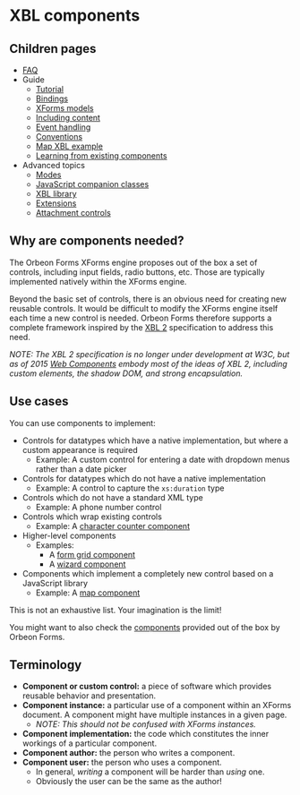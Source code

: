 # XBL components



## Children pages

- [FAQ](faq.md)
- Guide
    - [Tutorial](tutorial.md)
    - [Bindings](bindings.md)
    - [XForms models](xforms-models.md)
    - [Including content](including-content.md)
    - [Event handling](event-handling.md)
    - [Conventions](conventions.md)
    - [Map XBL example](example-map.md)
    - [Learning from existing components](learning-from-existing-components.md)
- Advanced topics
    - [Modes](modes.md)
    - [JavaScript companion classes](javascript.md)
    - [XBL library](library.md)
    - [Extensions](extensions.md)
    - [Attachment controls](attachments.md)

## Why are components needed?

The Orbeon Forms XForms engine proposes out of the box a set of controls, including input fields, radio buttons, etc. Those are typically implemented natively within the XForms engine.

Beyond the basic set of controls, there is an obvious need for creating new reusable controls. It would be difficult to modify the XForms engine itself each time a new control is needed. Orbeon Forms therefore supports a complete framework inspired by the [XBL 2](http://www.w3.org/TR/xbl/) specification to address this need.

*NOTE: The XBL 2 specification is no longer under development at W3C, but as of 2015 [Web Components](http://webcomponents.org/) embody most of the ideas of XBL 2, including custom elements, the shadow DOM, and strong encapsulation.*

## Use cases

You can use components to implement:

* Controls for datatypes which have a native implementation, but where a custom appearance is required
    * Example: A custom control for entering a date with dropdown menus rather than a date picker
* Controls for datatypes which do not have a native implementation
    * Example: A control to capture the `xs:duration` type
* Controls which do not have a standard XML type
    * Example: A phone number control
* Controls which wrap existing controls
    * Example: A [character counter component](../../form-runner/component/character-counter.md)
* Higher-level components
    * Examples:
        * A [form grid component](../../form-runner/component/grid.md)
        * A [wizard component](../../form-runner/component/wizard.md)
* Components which implement a completely new control based on a JavaScript library
    * Example: A [map component](../../form-runner/component/map.md)

This is not an exhaustive list. Your imagination is the limit!

You might want to also check the [components](../../form-runner/component/README.md) provided out of the box by Orbeon Forms.

## Terminology

* **Component or custom control:** a piece of software which provides reusable behavior and presentation.
* **Component instance:** a particular use of a component within an XForms document. A component might have multiple instances in a given page.
    * _NOTE: This should not be confused with XForms instances._
* **Component implementation:** the code which constitutes the inner workings of a particular component.
* **Component author:** the person who writes a component.
* **Component user:** the person who uses a component.
    * In general, _writing_ a component will be harder than _using_ one.
    * Obviously the user can be the same as the author!
